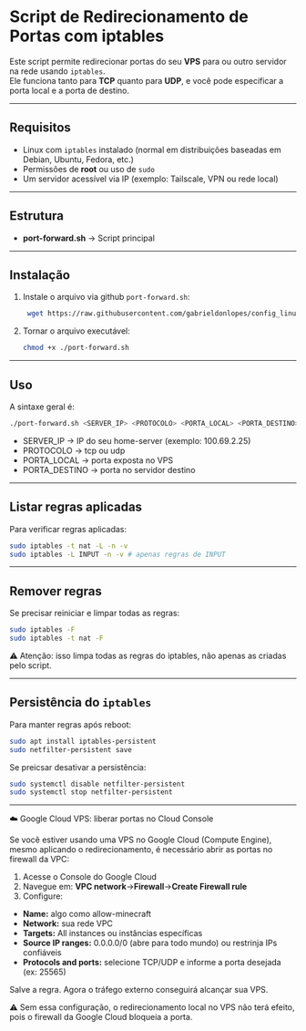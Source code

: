 # Script de Redirecionamento de Portas com iptables

Este script permite redirecionar portas do seu **VPS** para ou outro servidor na rede usando `iptables`.  
Ele funciona tanto para **TCP** quanto para **UDP**, e você pode especificar a porta local e a porta de destino.

---

## Requisitos

- Linux com `iptables` instalado (normal em distribuições baseadas em Debian, Ubuntu, Fedora, etc.)
- Permissões de **root** ou uso de `sudo`
- Um servidor acessível via IP (exemplo: Tailscale, VPN ou rede local)

---

## Estrutura

- **port-forward.sh** → Script principal  

---

## Instalação

1. Instale o arquivo via github `port-forward.sh`:
   ```bash
    wget https://raw.githubusercontent.com/gabrieldonlopes/config_linux_servers/refs/heads/main/port-forwarding.sh
    ```
2. Tornar o arquivo executável:
    ```bash
    chmod +x ./port-forward.sh
    ```
---
## Uso

A sintaxe geral é:
```bash
./port-forward.sh <SERVER_IP> <PROTOCOLO> <PORTA_LOCAL> <PORTA_DESTINO>
```
- SERVER_IP → IP do seu home-server (exemplo: 100.69.2.25)
- PROTOCOLO → tcp ou udp
- PORTA_LOCAL → porta exposta no VPS
- PORTA_DESTINO → porta no servidor destino
---
## Listar regras aplicadas
Para verificar regras aplicadas:

```bash
sudo iptables -t nat -L -n -v
sudo iptables -L INPUT -n -v # apenas regras de INPUT
```
---
## Remover regras
Se precisar reiniciar e limpar todas as regras:

```bash
sudo iptables -F
sudo iptables -t nat -F
```
⚠️ Atenção: isso limpa todas as regras do iptables, não apenas as criadas pelo script.

---
## Persistência do `iptables`
Para manter regras após reboot:
```bash
sudo apt install iptables-persistent
sudo netfilter-persistent save
```
Se preicsar desativar a persistência:
```bash
sudo systemctl disable netfilter-persistent
sudo systemctl stop netfilter-persistent
```
---
☁️ Google Cloud VPS: liberar portas no Cloud Console

Se você estiver usando uma VPS no Google Cloud (Compute Engine), mesmo aplicando o redirecionamento, é necessário abrir as portas no firewall da VPC:

1. Acesse o Console do Google Cloud
2. Navegue em: **VPC network**->**Firewall**->**Create Firewall rule**
3. Configure:

- **Name:** algo como allow-minecraft
- **Network:** sua rede VPC
- **Targets:** All instances ou instâncias específicas
- **Source IP ranges:** 0.0.0.0/0 (abre para todo mundo) ou restrinja IPs confiáveis
- **Protocols and ports:** selecione TCP/UDP e informe a porta desejada (ex: 25565)

Salve a regra. Agora o tráfego externo conseguirá alcançar sua VPS.

⚠️ Sem essa configuração, o redirecionamento local no VPS não terá efeito, pois o firewall da Google Cloud bloqueia a porta.
